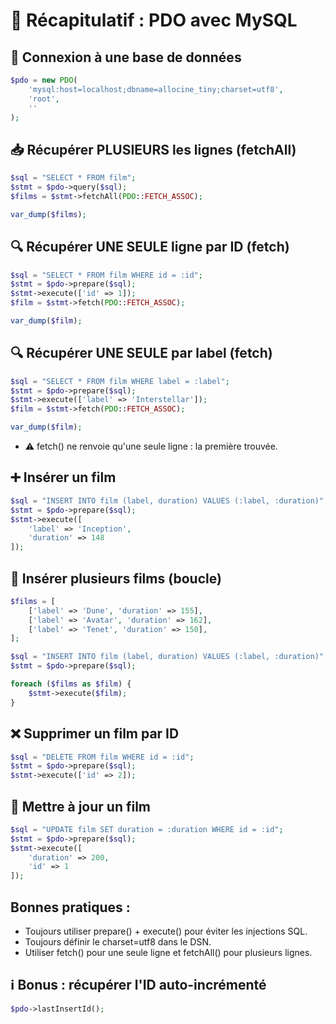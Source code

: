 # 📘 Récapitulatif : PDO avec MySQL

## 🔌 Connexion à une base de données

```php
$pdo = new PDO(
    'mysql:host=localhost;dbname=allocine_tiny;charset=utf8',
    'root',
    ''
);
```

## 📥 Récupérer PLUSIEURS les lignes (fetchAll)
```php
$sql = "SELECT * FROM film";
$stmt = $pdo->query($sql);
$films = $stmt->fetchAll(PDO::FETCH_ASSOC);

var_dump($films);
```

## 🔍 Récupérer UNE SEULE ligne par ID (fetch)
```php
$sql = "SELECT * FROM film WHERE id = :id";
$stmt = $pdo->prepare($sql);
$stmt->execute(['id' => 1]);
$film = $stmt->fetch(PDO::FETCH_ASSOC);

var_dump($film);
```

## 🔍 Récupérer UNE SEULE par label (fetch)
```php
$sql = "SELECT * FROM film WHERE label = :label";
$stmt = $pdo->prepare($sql);
$stmt->execute(['label' => 'Interstellar']);
$film = $stmt->fetch(PDO::FETCH_ASSOC);

var_dump($film);
```
- ⚠️ fetch() ne renvoie qu'une seule ligne : la première trouvée.


## ➕ Insérer un film
```php
$sql = "INSERT INTO film (label, duration) VALUES (:label, :duration)";
$stmt = $pdo->prepare($sql);
$stmt->execute([
    'label' => 'Inception',
    'duration' => 148
]);
```

## 🧩 Insérer plusieurs films (boucle)
```php
$films = [
    ['label' => 'Dune', 'duration' => 155],
    ['label' => 'Avatar', 'duration' => 162],
    ['label' => 'Tenet', 'duration' => 150],
];

$sql = "INSERT INTO film (label, duration) VALUES (:label, :duration)";
$stmt = $pdo->prepare($sql);

foreach ($films as $film) {
    $stmt->execute($film);
}
```

## ❌ Supprimer un film par ID
```php
$sql = "DELETE FROM film WHERE id = :id";
$stmt = $pdo->prepare($sql);
$stmt->execute(['id' => 2]);
```

## 🔄 Mettre à jour un film
```php
$sql = "UPDATE film SET duration = :duration WHERE id = :id";
$stmt = $pdo->prepare($sql);
$stmt->execute([
    'duration' => 200,
    'id' => 1
]);
```

## Bonnes pratiques : 
- Toujours utiliser prepare() + execute() pour éviter les injections SQL.
- Toujours définir le charset=utf8 dans le DSN.
- Utiliser fetch() pour une seule ligne et fetchAll() pour plusieurs lignes.

## ℹ️ Bonus : récupérer l'ID auto-incrémenté
```php
$pdo->lastInsertId();
```
